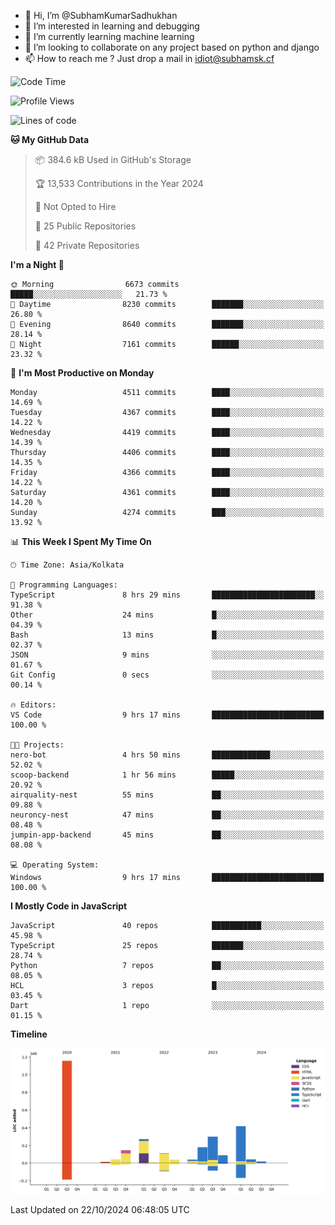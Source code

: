 - 👋 Hi, I’m @SubhamKumarSadhukhan
- 👀 I’m interested in learning and debugging
- 🌱 I’m currently learning machine learning
- 💞️ I’m looking to collaborate on any project based on python and django
- 📫 How to reach me ?
      Just drop a mail in idiot@subhamsk.cf

<!---
SubhamKumarSadhukhan/SubhamKumarSadhukhan is a ✨ special ✨ repository because its `README.md` (this file) appears on your GitHub profile.
You can click the Preview link to take a look at your changes.
--->


<!--START_SECTION:waka-->
![Code Time](http://img.shields.io/badge/Code%20Time-2%2C567%20hrs%2034%20mins-blue)

![Profile Views](http://img.shields.io/badge/Profile%20Views-2-blue)

![Lines of code](https://img.shields.io/badge/From%20Hello%20World%20I%27ve%20Written-2.8%20million%20lines%20of%20code-blue)

**🐱 My GitHub Data** 

> 📦 384.6 kB Used in GitHub's Storage 
 > 
> 🏆 13,533 Contributions in the Year 2024
 > 
> 🚫 Not Opted to Hire
 > 
> 📜 25 Public Repositories 
 > 
> 🔑 42 Private Repositories 
 > 
**I'm a Night 🦉** 

```text
🌞 Morning                6673 commits        █████░░░░░░░░░░░░░░░░░░░░   21.73 % 
🌆 Daytime                8230 commits        ███████░░░░░░░░░░░░░░░░░░   26.80 % 
🌃 Evening                8640 commits        ███████░░░░░░░░░░░░░░░░░░   28.14 % 
🌙 Night                  7161 commits        ██████░░░░░░░░░░░░░░░░░░░   23.32 % 
```
📅 **I'm Most Productive on Monday** 

```text
Monday                   4511 commits        ████░░░░░░░░░░░░░░░░░░░░░   14.69 % 
Tuesday                  4367 commits        ████░░░░░░░░░░░░░░░░░░░░░   14.22 % 
Wednesday                4419 commits        ████░░░░░░░░░░░░░░░░░░░░░   14.39 % 
Thursday                 4406 commits        ████░░░░░░░░░░░░░░░░░░░░░   14.35 % 
Friday                   4366 commits        ████░░░░░░░░░░░░░░░░░░░░░   14.22 % 
Saturday                 4361 commits        ████░░░░░░░░░░░░░░░░░░░░░   14.20 % 
Sunday                   4274 commits        ███░░░░░░░░░░░░░░░░░░░░░░   13.92 % 
```


📊 **This Week I Spent My Time On** 

```text
🕑︎ Time Zone: Asia/Kolkata

💬 Programming Languages: 
TypeScript               8 hrs 29 mins       ███████████████████████░░   91.38 % 
Other                    24 mins             █░░░░░░░░░░░░░░░░░░░░░░░░   04.39 % 
Bash                     13 mins             █░░░░░░░░░░░░░░░░░░░░░░░░   02.37 % 
JSON                     9 mins              ░░░░░░░░░░░░░░░░░░░░░░░░░   01.67 % 
Git Config               0 secs              ░░░░░░░░░░░░░░░░░░░░░░░░░   00.14 % 

🔥 Editors: 
VS Code                  9 hrs 17 mins       █████████████████████████   100.00 % 

🐱‍💻 Projects: 
nero-bot                 4 hrs 50 mins       █████████████░░░░░░░░░░░░   52.02 % 
scoop-backend            1 hr 56 mins        █████░░░░░░░░░░░░░░░░░░░░   20.92 % 
airquality-nest          55 mins             ██░░░░░░░░░░░░░░░░░░░░░░░   09.88 % 
neuroncy-nest            47 mins             ██░░░░░░░░░░░░░░░░░░░░░░░   08.48 % 
jumpin-app-backend       45 mins             ██░░░░░░░░░░░░░░░░░░░░░░░   08.08 % 

💻 Operating System: 
Windows                  9 hrs 17 mins       █████████████████████████   100.00 % 
```

**I Mostly Code in JavaScript** 

```text
JavaScript               40 repos            ███████████░░░░░░░░░░░░░░   45.98 % 
TypeScript               25 repos            ███████░░░░░░░░░░░░░░░░░░   28.74 % 
Python                   7 repos             ██░░░░░░░░░░░░░░░░░░░░░░░   08.05 % 
HCL                      3 repos             █░░░░░░░░░░░░░░░░░░░░░░░░   03.45 % 
Dart                     1 repo              ░░░░░░░░░░░░░░░░░░░░░░░░░   01.15 % 
```



**Timeline**

![Lines of Code chart](https://raw.githubusercontent.com/SubhamKumarSadhukhan/SubhamKumarSadhukhan/main/assets/bar_graph.png)


 Last Updated on 22/10/2024 06:48:05 UTC
<!--END_SECTION:waka-->
